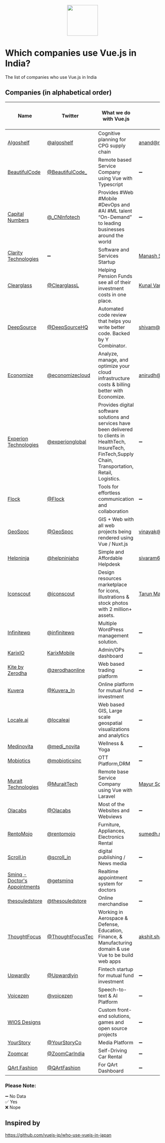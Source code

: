 <p align="center"><a href="https://vuejs.org" target="_blank"><img width="100"src="https://vuejs.org/images/logo.png"></a></p>

# Which companies use Vue.js in India?
The list of companies who use Vue.js in India

## Companies (in alphabetical order)

Name | Twitter | What we do with Vue.js | Contact Person | Open for Event Spaces | Open to Hire
------------ | ------- | ------- | ------- | ------- | -------
[Algoshelf](https://www.algoshelf.com) | [@algoshelf](https://twitter.com/algoshelf) | Cognitive planning for CPG supply chain | [anand@rorodata.com](https://github.com/anandology) | ➖ | ✅ 
[BeautifulCode](https://www.beautifulcode.co) | [@BeautifulCode_](https://twitter.com/beautifulcode_) | Remote based Service Company using Vue with Typescript | ➖ | ➖ | ➖ 
[Capital Numbers](https://www.capitalnumbers.com/) | [@_CNInfotech](https://twitter.com/_CNInfotech) | Provides #Web #Mobile #DevOps and #AI #ML talent “On-Demand” to leading businesses around the world | ➖ | ➖ | ➖ 
[Clarity Technologies](https://claritytech.io/) | ➖ | Software and Services Startup | [Manash Sonowal](https://twitter.com/msonowal) | ➖ | ✅
[Clearglass](https://clearglass.com/) | [@ClearglassL](https://twitter.com/ClearglassL) | Helping Pension Funds see all of their investment costs in one place. | [Kunal Varma](https://github.com/kunalvarma05)  | ➖ | ➖
[DeepSource](https://deepsource.io) | [@DeepSourceHQ](https://twitter.com/DeepSourceHQ/) | Automated code review that helps you write better code. Backed by Y Combinator. | [shivam@deepsource.io](https://github.com/scmmishra) | ➖ | ✅
[Economize](https://www.economize.cloud/) | [@economizecloud](https://twitter.com/economizecloud) | Analyze, manage, and optimize your cloud infrastructure costs & billing better with Economize. | [anirudh@economize.cloud](https://github.com/anirudhmurali) | ➖ | ✅
[Experion Technologies](https://www.experionglobal.com/) | [@experionglobal](https://twitter.com/experionglobal) | Provides digital software solutions and services have been delivered to clients in HealthTech, InsureTech, FinTech,Supply Chain, Transportation, Retail, Logistics. | ➖ | ➖ | ➖ 
[Flock](https://flock.com) | [@Flock](https://twitter.com/flock) | Tools for effortless communication and collaboration | ➖ | ➖ | ✅
[GeoSpoc](https://www.geospoc.com) | [@GeoSpoc](https://twitter.com/geospoc) | GIS + Web with all web projects being rendered using Vue / Nuxt.js | [vinayak@geospoc.com](https://github.com/vinayakkulkarni) | ✅ | ✅ 
[Helpninja](https://helpninja.com) | [@helpninjahq](https://twitter.com/helpninjahq) | Simple and Affordable Helpdesk | [sivaram636@helpninja.com](https://github.com/sivaramsi) | ➖ | ➖ 
[Iconscout](https://iconscout.com) | [@iconscout](https://twitter.com/iconscout) | Design resources marketplace for icons, illustrations & stock photos with 2 million+ assets. | [Tarun Mangukiya](https://twitter.com/tarunmangukiya) | ✅| ➖
[Infinitewp](https://infinitewp.com) | [@infinitewp](https://twitter.com/infinitewp) | Multiple WordPress management solution. | ➖ | ➖ | ➖
[KarixIO](https://www.karix.io/) | [KarixMobile](https://twitter.com/KarixMobile) | Admin/OPs dashboard | ➖ | ➖ | ➖ 
[Kite by Zerodha](https://kite.zerodha.com/) | [@zerodhaonline](https://twitter.com/zerodhaonline) | Web based trading platform | ➖ | ➖ | ➖ 
[Kuvera](https://kuvera.in/) | [@Kuvera_In](https://twitter.com/Kuvera_in) | Online platform for mutual fund investment | ➖ | ➖ | ➖ 
[Locale.ai](https://locale.ai/) | [@localeai](https://twitter.com/localeai) | Web based GIS, Large scale geospatial visualizations and analytics |  ➖ | ➖ | ➖
[Medinovita](https://www.medinovita.com/) | [@medi_novita](https://twitter.com/medi_novita) | Wellness & Yoga | ➖ | ➖ | 
[Mobiotics](https://mobiotics.com/) | [@mobioticsinc](https://twitter.com/mobioticsinc) | OTT Platform,DRM | ➖ | ➖ | ➖ 
[Murait Technologies](https://www.murait.com/) | [@MuraitTech](https://twitter.com/MuraitTech) | Remote base Service Company using Vue with Laravel  | [Mayur Sojitra](https://twitter.com/mayur_sojitra) | ➖ | ✅
[Olacabs](https://www.olacabs.com) | [@Olacabs](https://twitter.com/Olacabs) | Most of the Websites and Webviews | ➖ | ➖ | ➖ 
[RentoMojo](https://rentomojo.com) | [@rentomojo](https://twitter.com/rentomojo) | Furniture, Appliances, Electronics Rental | [sumedh.nimkarde@rentomojo.com](https://github.com/lunaticmonk) | ➖ | ➖ 
[Scroll.in](https://scroll.in) | [@scroll_in](https://twitter.com/scroll_in) | digital publishing / News media | ➖ | ➖ | ➖ 
[Sminq - Doctor's Appointments](https://www.sminq.com) | [@getsminq](https://twitter.com/getsminq) | Realtime appointment system for doctors | ➖ | ➖ | ➖ 
[thesouledstore](https://www.thesouledstore.com/) | [@thesouledstore](https://twitter.com/TheSouledStore) | Online merchandise | ➖ | ➖ | ➖ 
[ThoughtFocus](https://www.thoughtfocus.com/) | [@ThoughtFocusTec](https://twitter.com/ThoughtFocusTec) |  Working in Aerospace & Defense, Education, Finance, & Manufacturing domain & use Vue to be build web apps | [akshit.sharma@thoughtfocus.com](https://twitter.com/TheAkshitS) | ➖ | ➖ 
[Upwardly](https://www.upwardly.in) | [@Upwardlyin](https://twitter.com/upwardlyin) | Fintech startup for mutual fund investment | ➖ | ➖ | ➖ 
[Voicezen](https://voicezen.ai) | [@voicezen](https://twitter.com/voicezen) | Speech-to-text & AI Platform | ➖ | ➖ | ➖ 
[WIOS Designs](https://wiosdesigns.xyz) | | Custom front-end solutions, games and open source projects | ➖ | ➖ | ➖ 
[YourStory](https://yourstory.com) | [@YourStoryCo](https://twitter.com/YourStoryCo) | Media Platform | ➖ | ➖ | ➖ 
[Zoomcar](https://zoomcar.com) | [@ZoomCarIndia](https://twitter.com/ZoomCarIndia) | Self-Driving Car Rental | ➖ | ➖ | ➖ 
[QArt Fashion](https://www.qart.fashion/) | [@QArtFashion](https://twitter.com/QArtFashion) | For QArt Dashboard | ➖ | ➖ | ➖

### Please Note:  

➖ No Data  
✅ Yes  
❌ Nope

## Inspired by
https://github.com/vuejs-jp/who-use-vuejs-in-japan
